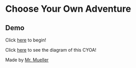 # Choose Your Own Adventure
## Demo

Click [here](alarm.md) to begin!

Click [here](https://docs.google.com/a/hstat.org/drawings/d/1ApoD1rYRDQi2H0sfapb2jLXao8xhbXvnRPghqoL5Tks/edit?usp=sharing) to see the diagram of this CYOA!

Made by [Mr. Mueller](https://github.com/bmuellerhstat)
